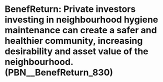 # BenefReturn: __Private investors investing in neighbourhood hygiene maintenance can create a safer and healthier community, increasing desirability and asset value of the neighbourhood.__ (PBN__BenefReturn_830)

